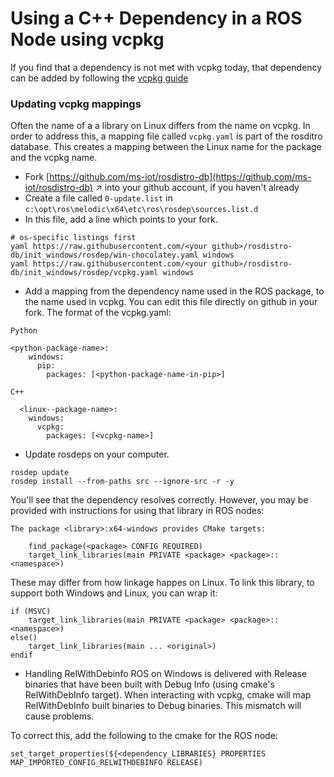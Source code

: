 # Using a C++ Dependency in a ROS Node using vcpkg
If you find that a dependency is not met with vcpkg today, that dependency can be added by following the [vcpkg guide](AddingVCPKG.md)

### Updating vcpkg mappings
Often the name of a a library on Linux differs from the name on vcpkg. In order to address this, a mapping file called `vcpkg.yaml` is part of the rosditro database. This creates a mapping between the Linux name for the package and the vcpkg name.

* Fork [https://github.com/ms-iot/rosdistro-db](https://github.com/ms-iot/rosdistro-db) &nearr; into your github account, if you haven't already
* Create a file called `0-update.list` in `c:\opt\ros\melodic\x64\etc\ros\rosdep\sources.list.d`
* In this file, add a line which points to your fork.
```no-highlight
# os-specific listings first
yaml https://raw.githubusercontent.com/<your github>/rosdistro-db/init_windows/rosdep/win-chocolatey.yaml windows
yaml https://raw.githubusercontent.com/<your github>/rosdistro-db/init_windows/rosdep/vcpkg.yaml windows
```
* Add a mapping from the dependency name used in the ROS package, to the name used in vcpkg. You can edit this file directly on github in your fork. 
  The format of the vcpkg.yaml:

`Python`
```no-highlight
<python-package-name>:
    windows:
      pip:
        packages: [<python-package-name-in-pip>]
```
  `C++`
```no-highlight
  <linux--package-name>:
    windows:
      vcpkg:
        packages: [<vcpkg-name>]
```

* Update rosdeps on your computer.
```no-highlight
rosdep update
rosdep install --from-paths src --ignore-src -r -y
```
You'll see that the dependency resolves correctly. However, you may be provided with instructions for using that library in ROS nodes:
```no-highlight
The package <library>:x64-windows provides CMake targets:

    find_package(<package> CONFIG REQUIRED)
    target_link_libraries(main PRIVATE <package> <package>::<namespace>)
```

These may differ from how linkage happes on Linux. To link this library, to support both Windows and Linux, you can wrap it:

```no-highlight
if (MSVC)
    target_link_libraries(main PRIVATE <package> <package>::<namespace>)
else()
    target_link_libraries(main ... <original>)
endif
```

* Handling RelWithDebinfo
ROS on Windows is delivered with Release binaries that have been built with Debug Info (using cmake's RelWithDebInfo target). When interacting with vcpkg, cmake will map RelWithDebInfo built binaries to Debug binaries. This mismatch will cause problems.

To correct this, add the following to the cmake for the ROS node:
```no-highlight
set_target_properties(${<dependency_LIBRARIES} PROPERTIES MAP_IMPORTED_CONFIG_RELWITHDEBINFO RELEASE)
```




























